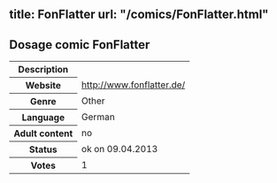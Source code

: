 title: FonFlatter
url: "/comics/FonFlatter.html"
---
Dosage comic FonFlatter
-----------------------------------------

<table class="comicinfo">
<tr>
<th>Description</th><td></td>
</tr>
<tr>
<th>Website</th><td><a href="http://www.fonflatter.de/">http://www.fonflatter.de/</a></td>
</tr>
<tr>
<th>Genre</th><td>Other</td>
</tr>
<tr>
<th>Language</th><td>German</td>
</tr>
<tr>
<th>Adult content</th><td>no</td>
</tr>
<tr>
<th>Status</th><td>ok on 09.04.2013</td>
</tr>
<tr>
<th>Votes</th><td>1</div></td>
</tr>
</table>
